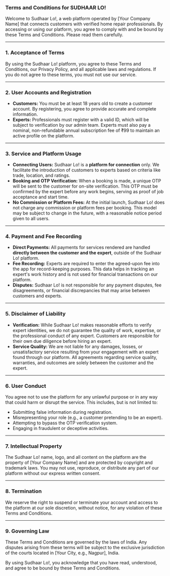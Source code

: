 ### Terms and Conditions for SUDHAAR LO!

Welcome to Sudhaar Lo!, a web platform operated by [Your Company Name] that connects customers with verified home repair professionals. By accessing or using our platform, you agree to comply with and be bound by these Terms and Conditions. Please read them carefully.

---

### 1. Acceptance of Terms
By using the Sudhaar Lo! platform, you agree to these Terms and Conditions, our Privacy Policy, and all applicable laws and regulations. If you do not agree to these terms, you must not use our service.

---

### 2. User Accounts and Registration
* **Customers:** You must be at least 18 years old to create a customer account. By registering, you agree to provide accurate and complete information.
* **Experts:** Professionals must register with a valid ID, which will be subject to verification by our admin team. Experts must also pay a nominal, non-refundable annual subscription fee of ₹99 to maintain an active profile on the platform.

---

### 3. Service and Platform Usage
* **Connecting Users:** Sudhaar Lo! is a **platform for connection** only. We facilitate the introduction of customers to experts based on criteria like trade, location, and ratings.
* **Booking and OTP Verification:** When a booking is made, a unique OTP will be sent to the customer for on-site verification. This OTP must be confirmed by the expert before any work begins, serving as proof of job acceptance and start time.
* **No Commission or Platform Fees:** At the initial launch, Sudhaar Lo! does not charge any commission or platform fees per booking. This model may be subject to change in the future, with a reasonable notice period given to all users.

---

### 4. Payment and Fee Recording
* **Direct Payments:** All payments for services rendered are handled **directly between the customer and the expert**, outside of the Sudhaar Lo! platform.
* **Fee Recording:** Experts are required to enter the agreed-upon fee into the app for record-keeping purposes. This data helps in tracking an expert's work history and is not used for financial transactions on our platform.
* **Disputes:** Sudhaar Lo! is not responsible for any payment disputes, fee disagreements, or financial discrepancies that may arise between customers and experts.

---

### 5. Disclaimer of Liability
* **Verification:** While Sudhaar Lo! makes reasonable efforts to verify expert identities, we do not guarantee the quality of work, expertise, or the professional conduct of any expert. Customers are responsible for their own due diligence before hiring an expert.
* **Service Quality:** We are not liable for any damages, losses, or unsatisfactory service resulting from your engagement with an expert found through our platform. All agreements regarding service quality, warranties, and outcomes are solely between the customer and the expert.

---

### 6. User Conduct
You agree not to use the platform for any unlawful purpose or in any way that could harm or disrupt the service. This includes, but is not limited to:
* Submitting false information during registration.
* Misrepresenting your role (e.g., a customer pretending to be an expert).
* Attempting to bypass the OTP verification system.
* Engaging in fraudulent or deceptive activities.

---

### 7. Intellectual Property
The Sudhaar Lo! name, logo, and all content on the platform are the property of [Your Company Name] and are protected by copyright and trademark laws. You may not use, reproduce, or distribute any part of our platform without our express written consent.

---

### 8. Termination
We reserve the right to suspend or terminate your account and access to the platform at our sole discretion, without notice, for any violation of these Terms and Conditions.

---

### 9. Governing Law
These Terms and Conditions are governed by the laws of India. Any disputes arising from these terms will be subject to the exclusive jurisdiction of the courts located in [Your City, e.g., Nagpur], India.

By using Sudhaar Lo!, you acknowledge that you have read, understood, and agree to be bound by these Terms and Conditions.